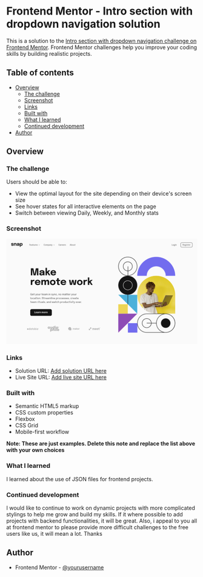 # Frontend Mentor - Intro section with dropdown navigation solution

This is a solution to the [Intro section with dropdown navigation challenge on Frontend Mentor](https://www.frontendmentor.io/challenges/intro-section-with-dropdown-navigation-ryaPetHE5). Frontend Mentor challenges help you improve your coding skills by building realistic projects.

## Table of contents

- [Overview](#overview)
  - [The challenge](#the-challenge)
  - [Screenshot](#screenshot)
  - [Links](#links)
  - [Built with](#built-with)
  - [What I learned](#what-i-learned)
  - [Continued development](#continued-development)
- [Author](#author)

## Overview

### The challenge

Users should be able to:

- View the optimal layout for the site depending on their device's screen size
- See hover states for all interactive elements on the page
- Switch between viewing Daily, Weekly, and Monthly stats

### Screenshot

![](./images/screenshot.png)

### Links

- Solution URL: [Add solution URL here](https://github.com/Gwinjoe/intro-sec-dropnav)
- Live Site URL: [Add live site URL here](https://gwinjoe.github.io/intro-sec-dropnav/)

### Built with

- Semantic HTML5 markup
- CSS custom properties
- Flexbox
- CSS Grid
- Mobile-first workflow

**Note: These are just examples. Delete this note and replace the list above with your own choices**

### What I learned

I learned about the use of JSON files for frontend projects.

### Continued development

I would like to continue to work on dynamic projects with more complicated stylings to help me grow and build my skills. If it where possible to add projects with backend functionalities, it will be great. Also, i appeal to you all at frontend mentor to please provide more difficult challenges to the free users like us, it will mean a lot. Thanks

## Author

- Frontend Mentor - [@yourusername](https://www.frontendmentor.io/profile/Gwinjoe)
